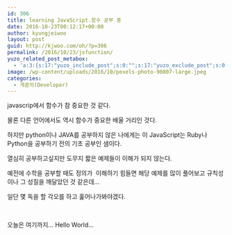 ```yaml
---
id: 306
title: learning JavaScript.함수 공부 중
date: 2016-10-23T00:12:17+00:00
author: kyungjeiwoo
layout: post
guid: http://kjwoo.com/oh/?p=306
permalink: /2016/10/23/jsfunction/
yuzo_related_post_metabox:
  - 'a:3:{s:17:"yuzo_include_post";s:0:"";s:17:"yuzo_exclude_post";s:0:"";s:21:"yuzo_disabled_related";N;}'
image: /wp-content/uploads/2016/10/pexels-photo-90807-large.jpeg
categories:
  - 개꿈의(Developer)
---
```

javascrip에서 함수가 참 중요한 것 같다.

물론 다른 언어에서도 역시 함수가 중요한 배울 거리인 것다.

하지만 python이나 JAVA를 공부하지 않은 나에게는 이 JavaScript는 Ruby나 Python을 공부하기 전의 기초 공부인 샘이다.

열심히 공부하고싶지만 도무지 짧은 예제들이 이해가 되지 않는다.

예전에 수학을 공부할 때도 정의가  이해하기 힘들면 해당 예제를 많이 풀어보고 규칙성이나 그 성질을 깨달았던 것 같은데&#8230;

일단 몇 독을 할 각오를 하고 훑어나가봐야겠다.

&nbsp;

오늘은 여기까지&#8230; Hello World&#8230;